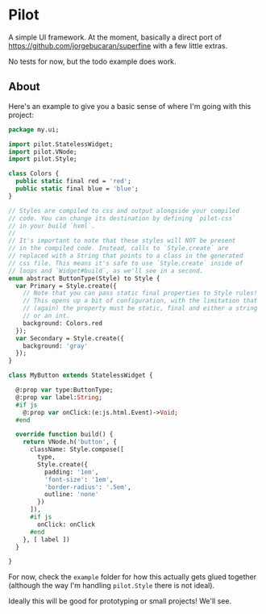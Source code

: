 Pilot
=====

A simple UI framework. At the moment, basically a direct port of  https://github.com/jorgebucaran/superfine with a few little extras.

No tests for now, but the todo example does work.

About
-----

Here's an example to give you a basic sense of where I'm going
with this project:

```haxe
package my.ui;

import pilot.StatelessWidget;
import pilot.VNode;
import pilot.Style;

class Colors {
  public static final red = 'red';
  public static final blue = 'blue';
}

// Styles are compiled to css and output alongside your compiled
// code. You can change its destination by defining `pilot-css`
// in your build `hxml`.
//
// It's important to note that these styles will NOT be present
// in the compiled code. Instead, calls to `Style.create` are 
// replaced with a String that points to a class in the generated
// css file. This means it's safe to use `Style.create` inside of
// loops and `Widget#build`, as we'll see in a second.
enum abstract ButtonType(Style) to Style {
  var Primary = Style.create({
    // Note that you can pass static final properties to Style rules!
    // This opens up a bit of configuration, with the limitation that
    // (again) the property must be static, final and either a string
    // or an int.
    background: Colors.red
  });
  var Secondary = Style.create({
    background: 'gray'
  });
}

class MyButton extends StatelessWidget {

  @:prop var type:ButtonType;
  @:prop var label:String;
  #if js 
    @:prop var onClick:(e:js.html.Event)->Void;
  #end

  override function build() {
    return VNode.h('button', {
      className: Style.compose([
        type,
        Style.create({
          padding: '1em',
          'font-size': '1em',
          'border-radius': '.5em',
          outline: 'none'
        })
      ]),
      #if js
        onClick: onClick
      #end
    }, [ label ])
  }

}

```

For now, check the `example` folder for how this actually gets glued
together (although the way I'm handling `pilot.Style` there is not
ideal).

Ideally this will be good for prototyping or small projects! 
We'll see.
